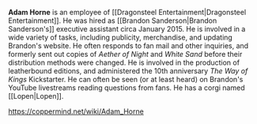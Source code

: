 **Adam Horne** is an employee of [[Dragonsteel Entertainment\|Dragonsteel Entertainment]]. He was hired as [[Brandon Sanderson\|Brandon Sanderson's]] executive assistant circa January 2015.
He is involved in a wide variety of tasks, including publicity, merchandise, and updating Brandon's website. He often responds to fan mail and other inquiries, and formerly sent out copies of *Aether of Night* and *White Sand* before their distribution methods were changed. He is involved in the production of leatherbound editions, and administered the 10th anniversary *The Way of Kings* Kickstarter. He can often be seen (or at least heard) on Brandon's YouTube livestreams reading questions from fans.
He has a corgi named [[Lopen\|Lopen]].



https://coppermind.net/wiki/Adam_Horne